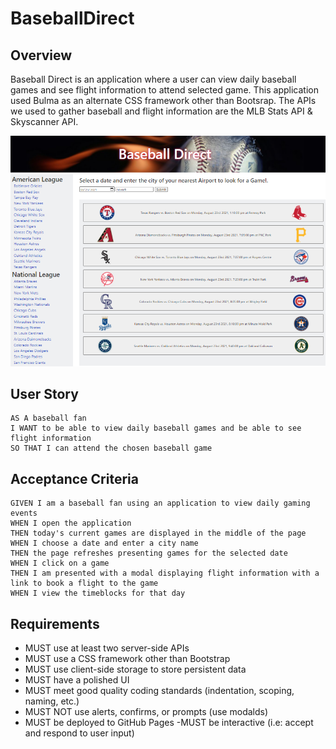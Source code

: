 # BaseballDirect

## Overview

Baseball Direct is an application where a user can view daily baseball games and see flight information to attend selected game.
This application used Bulma as an alternate CSS framework other than Bootsrap. The APIs we used to gather baseball and flight information are the MLB Stats API & Skyscanner API.

![Baseball direct apps includes a date input field and user's location to find a flight to the user's desired game.](./assets/images/baseball-direct-snippet.PNG)

## User Story

```
AS A baseball fan
I WANT to be able to view daily baseball games and be able to see flight information
SO THAT I can attend the chosen baseball game
```

## Acceptance Criteria

```
GIVEN I am a baseball fan using an application to view daily gaming events
WHEN I open the application
THEN today's current games are displayed in the middle of the page
WHEN I choose a date and enter a city name
THEN the page refreshes presenting games for the selected date
WHEN I click on a game
THEN I am presented with a modal displaying flight information with a link to book a flight to the game
WHEN I view the timeblocks for that day

```

## Requirements

- MUST use at least two server-side APIs
- MUST use a CSS framework other than Bootstrap
- MUST use client-side storage to store persistent data
- MUST have a polished UI
- MUST meet good quality coding standards (indentation, scoping, naming, etc.)
- MUST NOT use alerts, confirms, or prompts (use modalds)
- MUST be deployed to GitHub Pages
  -MUST be interactive (i.e: accept and respond to user input)
